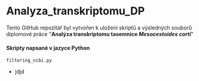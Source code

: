 # Analyza_transkriptomu_DP
Tento GitHub repozitář byl vytvořen k uložení skriptů a výsledných souborů diplomové práce "**Analýza transkriptomu tasemnice *Mesocestoides corti***"

#### Skripty napsané v jazyce Python
`filtering_ncbi.py`
* jdjd
